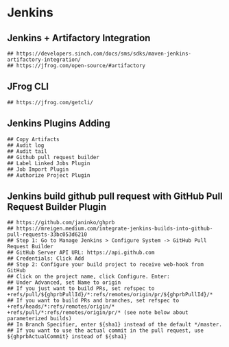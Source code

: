 Jenkins
=======

## Jenkins + Artifactory Integration

    ## https://developers.sinch.com/docs/sms/sdks/maven-jenkins-artifactory-integration/
    ## https://jfrog.com/open-source/#artifactory

## JFrog CLI

    ## https://jfrog.com/getcli/

## Jenkins Plugins Adding

    ## Copy Artifacts
    ## Audit log
    ## Audit tail
    ## Github pull request builder
    ## Label Linked Jobs Plugin
    ## Job Import Plugin
    ## Authorize Project Plugin

## Jenkins build github pull request with GitHub Pull Request Builder Plugin

    ## https://github.com/janinko/ghprb
    ## https://mreigen.medium.com/integrate-jenkins-builds-into-github-pull-requests-33bc053d6210
    ## Step 1: Go to Manage Jenkins > Configure System -> GitHub Pull Request Builder
    ## GitHub Server API URL: https://api.github.com
    ## Credentials: Click Add
    ## Step 2: Configure your build project to receive web-hook from GitHub
    ## Click on the project name, click Configure. Enter:
    ## Under Advanced, set Name to origin
    ## If you just want to build PRs, set refspec to +refs/pull/${ghprbPullId}/*:refs/remotes/origin/pr/${ghprbPullId}/*
    ## If you want to build PRs and branches, set refspec to +refs/heads/*:refs/remotes/origin/* +refs/pull/*:refs/remotes/origin/pr/* (see note below about parameterized builds)
    ## In Branch Specifier, enter ${sha1} instead of the default */master.
    ## If you want to use the actual commit in the pull request, use ${ghprbActualCommit} instead of ${sha1}
